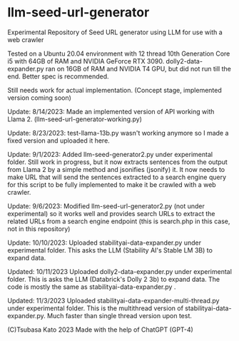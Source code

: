# llm-seed-url-generator
Experimental Repository of Seed URL generator using LLM for use with a web crawler

Tested on a Ubuntu 20.04 environment with 12 thread 10th Generation Core i5 with 64GB of RAM and NVIDIA GeForce RTX 3090. 
dolly2-data-expander.py ran on 16GB of RAM and NVIDIA T4 GPU, but did not run till the end. Better spec is recommended.

Still needs work for actual implementation. (Concept stage, implemented version coming soon)

Update: 8/14/2023: Made an implemented version of API working with Llama 2. 
(llm-seed-url-generator-working.py)

Update: 8/23/2023: test-llama-13b.py wasn't working anymore so I made a fixed version and uploaded it here.

Update: 9/1/2023: Added llm-seed-generator2.py under experimental folder. Still work in progress, but it now extracts sentences from the output from Llama 2 by a simple method and jsonifies (jsonify) it. 
It now needs to make URL that will send the sentences extracted to a search engine query for this script to be fully implemented to make it be crawled with a web crawler.

Update: 9/6/2023: Modified llm-seed-url-generator2.py (not under experimental) so it works well and provides search URLs to extract the related URLs from a search engine endpoint (this is search.php in this case, not in this repository)

Update: 10/10/2023: Uploaded stabilityai-data-expander.py under experimental folder. This asks the LLM (Stability AI's Stable LM 3B) to expand data.

Updated: 10/11/2023 Uploaded dolly2-data-expander.py under experimental folder. This is asks the LLM (Databrick's Dolly 2 3b) to expand data. The code is mostly the same as stabilityai-data-expander.py .

Updated: 11/3/2023 Uploaded stabilityai-data-expander-multi-thread.py under experimental folder. This is the multithread version of stabilityai-data-expander.py. Much faster than single thread version upon test.

(C)Tsubasa Kato 2023 Made with the help of ChatGPT (GPT-4)
